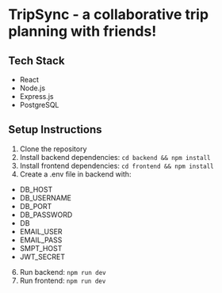 # TripSync - a collaborative trip planning with friends!

## Tech Stack
- React
- Node.js
- Express.js
- PostgreSQL

## Setup Instructions
1. Clone the repository
2. Install backend dependencies: `cd backend && npm install`
3. Install frontend dependencies: `cd frontend && npm install`
4. Create a .env file in backend with:
- DB_HOST
- DB_USERNAME
- DB_PORT
- DB_PASSWORD
- DB
- EMAIL_USER
- EMAIL_PASS
- SMPT_HOST
- JWT_SECRET
6. Run backend: `npm run dev`
7. Run frontend: `npm run dev`

